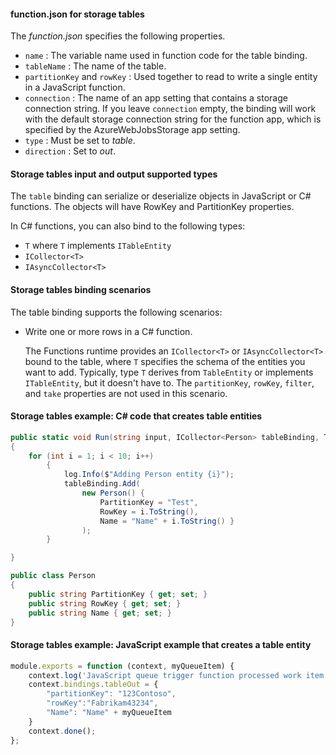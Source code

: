 #### function.json for storage tables

The *function.json* specifies the following properties.

- `name` : The variable name used in function code for the table binding. 
- `tableName` : The name of the table.
- `partitionKey` and `rowKey` : Used together to read to write a single entity in a JavaScript function.
- `connection` : The name of an app setting that contains a storage connection string. If you leave `connection` empty, the binding will work with the default storage connection string for the function app, which is specified by the AzureWebJobsStorage app setting.
- `type` : Must be set to *table*.
- `direction` : Set to *out*. 

#### Storage tables input and output supported types

The `table` binding can serialize or deserialize objects in JavaScript or C# functions. The objects will have RowKey and PartitionKey properties. 

In C# functions, you can also bind to the following types:

* `T` where `T` implements `ITableEntity`
* `ICollector<T>` 
* `IAsyncCollector<T>`

#### Storage tables binding scenarios

The table binding supports the following scenarios:

* Write one or more rows in a C# function.

	The Functions runtime provides an `ICollector<T>` or `IAsyncCollector<T>` bound to the table, where `T` specifies the schema of the entities you want to add. Typically, type `T` derives from `TableEntity` or implements `ITableEntity`, but it doesn't have to. The `partitionKey`, `rowKey`, `filter`, and `take` properties are not used in this scenario.


#### Storage tables example: C# code that creates table entities

```csharp
public static void Run(string input, ICollector<Person> tableBinding, TraceWriter log)
{
    for (int i = 1; i < 10; i++)
        {
            log.Info($"Adding Person entity {i}");
            tableBinding.Add(
                new Person() { 
                    PartitionKey = "Test", 
                    RowKey = i.ToString(), 
                    Name = "Name" + i.ToString() }
                );
        }

}

public class Person
{
    public string PartitionKey { get; set; }
    public string RowKey { get; set; }
    public string Name { get; set; }
}

```

#### Storage tables example: JavaScript example that creates a table entity

```javascript
module.exports = function (context, myQueueItem) {
    context.log('JavaScript queue trigger function processed work item', myQueueItem);
    context.bindings.tableOut = {
        "partitionKey": "123Contoso",
        "rowKey":"Fabrikam43234",
        "Name": "Name" + myQueueItem 
    }
    context.done();
};
```
